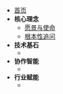 *   [首页](./README.md)
*   **核心理念**
    *   [愿景与使命](./VISION_AND_MISSION.md)
    *   [根本性追问](./FOUNDATIONAL_QUESTIONS.md)
*   **技术基石**
    *   <!-- 未来添加因果AI相关文档 -->
*   **协作智能**
    *   <!-- 未来添加人机协作相关文档 -->
*   **行业赋能**
    *   <!-- 未来添加AI应用相关文档 --> 